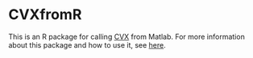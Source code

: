# CVXfromR
This is an R package for calling [CVX](http://cvxr.com/cvx/) from Matlab.  For more information about this package and how to use it, see [here](http://faculty.bscb.cornell.edu/~bien/cvxfromr.html).
